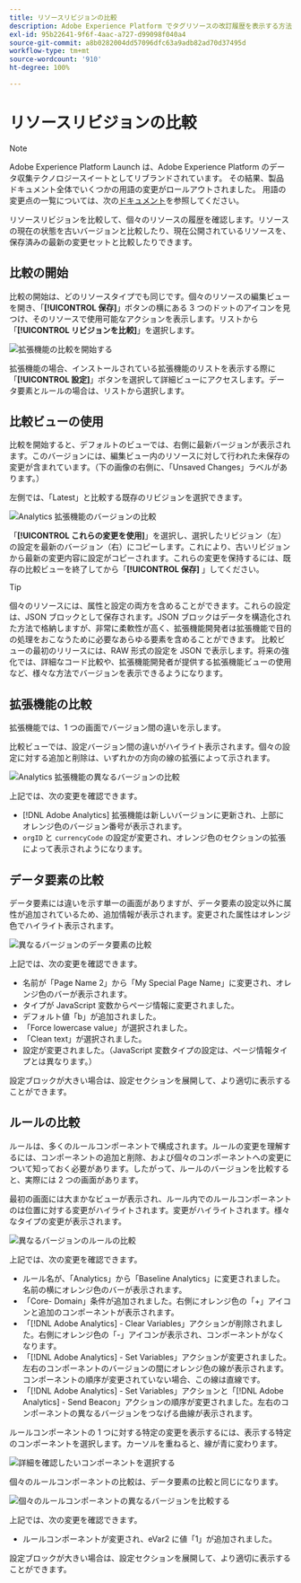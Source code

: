```yaml
---
title: リソースリビジョンの比較
description: Adobe Experience Platform でタグリソースの改訂履歴を表示する方法について説明します。
exl-id: 95b22641-9f6f-4aac-a727-d99098f040a4
source-git-commit: a8b0282004dd57096dfc63a9adb82ad70d37495d
workflow-type: tm+mt
source-wordcount: '910'
ht-degree: 100%

---
```


# リソースリビジョンの比較

>[!NOTE]
>
>Adobe Experience Platform Launch は、Adobe Experience Platform のデータ収集テクノロジースイートとしてリブランドされています。 その結果、製品ドキュメント全体でいくつかの用語の変更がロールアウトされました。 用語の変更点の一覧については、次の[ドキュメント](../../term-updates.md)を参照してください。

リソースリビジョンを比較して、個々のリソースの履歴を確認します。リソースの現在の状態を古いバージョンと比較したり、現在公開されているリソースを、保存済みの最新の変更セットと比較したりできます。

## 比較の開始

比較の開始は、どのリソースタイプでも同じです。個々のリソースの編集ビューを開き、「**[!UICONTROL 保存]**」ボタンの横にある 3 つのドットのアイコンを見つけ、そのリソースで使用可能なアクションを表示します。リストから「**[!UICONTROL リビジョンを比較]**」を選択します。

![拡張機能の比較を開始する](../../images/compare-initiate-extension.png)

拡張機能の場合、インストールされている拡張機能のリストを表示する際に「**[!UICONTROL 設定]**」ボタンを選択して詳細ビューにアクセスします。データ要素とルールの場合は、リストから選択します。

## 比較ビューの使用

比較を開始すると、デフォルトのビューでは、右側に最新バージョンが表示されます。このバージョンには、編集ビュー内のリソースに対して行われた未保存の変更が含まれています。（下の画像の右側に、「Unsaved Changes」ラベルがあります。）

左側では、「Latest」と比較する既存のリビジョンを選択できます。

![Analytics 拡張機能のバージョンの比較](../../images/compare-interpret-extension.png)

「**[!UICONTROL これらの変更を使用]**」を選択し、選択したリビジョン（左）の設定を最新のバージョン（右）にコピーします。これにより、古いリビジョンから最新の変更内容に設定がコピーされます。これらの変更を保持するには、既存の比較ビューを終了してから「**[!UICONTROL 保存]** 」してください。

>[!TIP]
>個々のリソースには、属性と設定の両方を含めることができます。これらの設定は、JSON ブロックとして保存されます。JSON ブロックはデータを構造化された方法で格納しますが、非常に柔軟性が高く、拡張機能開発者は拡張機能で目的の処理をおこなうために必要なあらゆる要素を含めることができます。
>比較ビューの最初のリリースには、RAW 形式の設定を JSON で表示します。将来の強化では、詳細なコード比較や、拡張機能開発者が提供する拡張機能ビューの使用など、様々な方法でバージョンを表示できるようになります。

## 拡張機能の比較

拡張機能では、1 つの画面でバージョン間の違いを示します。

比較ビューでは、設定バージョン間の違いがハイライト表示されます。個々の設定に対する追加と削除は、いずれかの方向の線の拡張によって示されます。

![Analytics 拡張機能の異なるバージョンの比較](../../images/compare-extension.png)

上記では、次の変更を確認できます。

* [!DNL Adobe Analytics] 拡張機能は新しいバージョンに更新され、上部にオレンジ色のバージョン番号が表示されます。
* `orgID` と `currencyCode` の設定が変更され、オレンジ色のセクションの拡張によって表示されようになります。

## データ要素の比較

データ要素には違いを示す単一の画面がありますが、データ要素の設定以外に属性が追加されているため、追加情報が表示されます。変更された属性はオレンジ色でハイライト表示されます。

![異なるバージョンのデータ要素の比較](../../images/compare-data-element.png)

上記では、次の変更を確認できます。

* 名前が「Page Name 2」から「My Special Page Name」に変更され、オレンジ色のバーが表示されます。
* タイプが JavaScript 変数からページ情報に変更されました。
* デフォルト値「b」が追加されました。
* 「Force lowercase value」が選択されました。
* 「Clean text」が選択されました。
* 設定が変更されました。（JavaScript 変数タイプの設定は、ページ情報タイプとは異なります。）

設定ブロックが大きい場合は、設定セクションを展開して、より適切に表示することができます。

## ルールの比較

ルールは、多くのルールコンポーネントで構成されます。ルールの変更を理解するには、コンポーネントの追加と削除、および個々のコンポーネントへの変更について知っておく必要があります。したがって、ルールのバージョンを比較すると、実際には 2 つの画面があります。

最初の画面には大まかなビューが表示され、ルール内でのルールコンポーネントのは位置に対する変更がハイライトされます。変更がハイライトされます。様々なタイプの変更が表示されます。

![異なるバージョンのルールの比較](../../images/compare-rule.png)

上記では、次の変更を確認できます。

* ルール名が、「Analytics」から「Baseline Analytics」に変更されました。名前の横にオレンジ色のバーが表示されます。
* 「Core- Domain」条件が追加されました。右側にオレンジ色の「+」アイコンと追加のコンポーネントが表示されます。
* 「[!DNL Adobe Analytics] - Clear Variables」アクションが削除されました。右側にオレンジ色の「-」アイコンが表示され、コンポーネントがなくなります。
* 「[!DNL Adobe Analytics] - Set Variables」アクションが変更されました。左右のコンポーネントのバージョンの間にオレンジ色の線が表示されます。コンポーネントの順序が変更されていない場合、この線は直線です。
* 「[!DNL Adobe Analytics] - Set Variables」アクションと「[!DNL Adobe Analytics] - Send Beacon」アクションの順序が変更されました。左右のコンポーネントの異なるバージョンをつなげる曲線が表示されます。

ルールコンポーネントの 1 つに対する特定の変更を表示するには、表示する特定のコンポーネントを選択します。カーソルを重ねると、線が青に変わります。

![詳細を確認したいコンポーネントを選択する](../../images/compare-rule-component-click.png)

個々のルールコンポーネントの比較は、データ要素の比較と同じになります。

![個々のルールコンポーネントの異なるバージョンを比較する](../../images/compare-rule-component.png)

上記では、次の変更を確認できます。

* ルールコンポーネントが変更され、eVar2 に値「1」が追加されました。

設定ブロックが大きい場合は、設定セクションを展開して、より適切に表示することができます。
